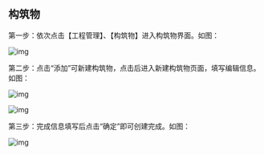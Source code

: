 ## **构筑物**

第一步：依次点击【工程管理】、【构筑物】进入构筑物界面。如图：

![img](/markdown/markdownImg/img54.png) 

 

 

第二步：点击“添加”可新建构筑物，点击后进入新建构筑物页面，填写编辑信息。如图：

![img](/markdown/markdownImg/img55.png) 

![img](/markdown/markdownImg/img56.png) 

 

 

第三步：完成信息填写后点击“确定”即可创建完成。如图：

![img](/markdown/markdownImg/img57.png) 

 